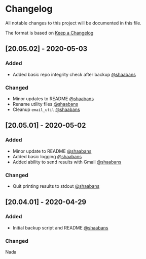 # Changelog

All notable changes to this project will be documented in this file.

The format is based on [Keep a Changelog](https://keepachangelog.com/en/1.0.0/)

## [20.05.02] - 2020-05-03
### Added
- Added basic repo integrity check after backup [@shaabans](https://github.com/shaabans)

### Changed
- Minor updates to README [@shaabans](https://github.com/shaabans)
- Rename utility files [@shaabans](https://github.com/shaabans)
- Cleanup `email_util` [@shaabans](https://github.com/shaabans)

## [20.05.01] - 2020-05-02
### Added
- Minor update to README [@shaabans](https://github.com/shaabans)
- Added basic logging [@shaabans](https://github.com/shaabans)
- Added ability to send results with Gmail [@shaabans](https://github.com/shaabans)

### Changed
- Quit printing results to stdout [@shaabans](https://github.com/shaabans)

## [20.04.01] - 2020-04-29
### Added
- Initial backup script and README [@shaabans](https://github.com/shaabans)

### Changed
Nada

